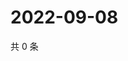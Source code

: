 # 2022-09-08

共 0 条

<!-- BEGIN WEIBO -->
<!-- 最后更新时间 Thu Sep 08 2022 11:28:51 GMT+0800 (China Standard Time) -->

<!-- END WEIBO -->
